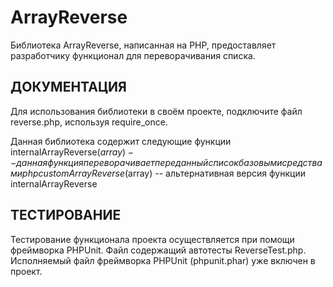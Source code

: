 # ArrayReverse
Библиотека ArrayReverse, написанная на PHP, предоставляет разработчику функционал для переворачивания списка. 

## ДОКУМЕНТАЦИЯ
Для использования библиотеки в своём проекте, подключите файл reverse.php, используя require_once.

Данная библиотека содержит следующие функции
      internalArrayReverse($array) -- данная функция переворачивает переданный список базовыми средствами php
      customArrayReverse($array) -- альтернативная версия функции internalArrayReverse
## ТЕСТИРОВАНИЕ
Тестирование функционала проекта осуществляется при помощи фреймворка PHPUnit. Файл содержащий автотесты ReverseTest.php.
Исполняемый файл фреймворка PHPUnit (phpunit.phar) уже включен в проект.